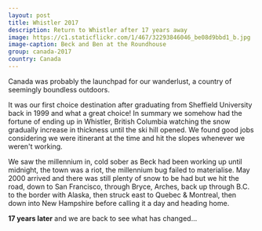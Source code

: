 ```yaml
---
layout: post
title: Whistler 2017
description: Return to Whistler after 17 years away
image: https://c1.staticflickr.com/1/467/32293846046_be08d9bbd1_b.jpg
image-caption: Beck and Ben at the Roundhouse
group: canada-2017
country: Canada
---
```


Canada was probably the launchpad for our wanderlust, a country of seemingly boundless outdoors.

It was our first choice destination after graduating from Sheffield University back in 1999 and what a great choice!
In summary we somehow had the fortune of ending up in Whistler, British Columbia watching the snow gradually increase in thickness until the ski hill opened.
We found good jobs considering we were itinerant at the time and hit the slopes whenever we weren't working. 

We saw the millennium in, cold sober as Beck had been working up until midnight, the town was a riot, the millennium bug failed to materialise.
May 2000 arrived and there was still plenty of snow to be had but we hit the road, down to San Francisco, through Bryce, Arches, back up through B.C. to the border with Alaska, then struck east to Quebec & Montreal, then down into New Hampshire before calling it a day and heading home.

**17 years later** and we are back to see what has changed...